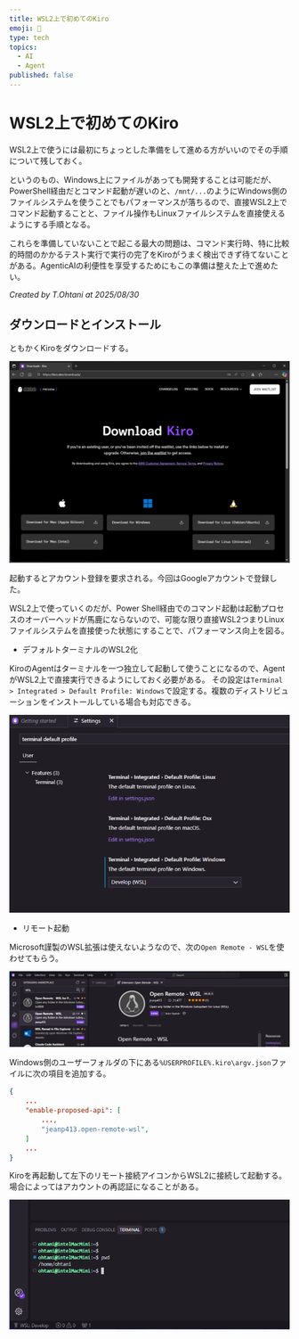```yaml
---
title: WSL2上で初めてのKiro
emoji: 👻
type: tech
topics:
  - AI
  - Agent
published: false
---
```


# WSL2上で初めてのKiro

WSL2上で使うには最初にちょっとした準備をして進める方がいいのでその手順について残しておく。

というのもの、Windows上にファイルがあっても開発することは可能だが、PowerShell経由だとコマンド起動が遅いのと、`/mnt/...`のようにWindows側のファイルシステムを使うことでもパフォーマンスが落ちるので、直接WSL2上でコマンド起動することと、ファイル操作もLinuxファイルシステムを直接使えるようにする手順となる。

これらを準備していないことで起こる最大の問題は、コマンド実行時、特に比較的時間のかかるテスト実行で実行の完了をKiroがうまく検出できず待てないことがある。AgenticAIの利便性を享受するためにもこの準備は整えた上で進めたい。

_Created by T.Ohtani at 2025/08/30_

## ダウンロードとインストール

ともかくKiroをダウンロードする。

![alt text](../images/start_kiro-4.png)

起動するとアカウント登録を要求される。今回はGoogleアカウントで登録した。

WSL2上で使っていくのだが、Power Shell経由でのコマンド起動は起動プロセスのオーバーヘッドが馬鹿にならないので、可能な限り直接WSL2つまりLinuxファイルシステムを直接使った状態にすることで、パフォーマンス向上を図る。

- デフォルトターミナルのWSL2化

KiroのAgentはターミナルを一つ独立して起動して使うことになるので、AgentがWSL2上で直接実行できるようにしておく必要がある。
その設定は`Terminal > Integrated > Default Profile: Windows`で設定する。複数のディストリビューションをインストールしている場合も対応できる。

![alt text](../images/start_kiro-5.png)

- リモート起動

Microsoft謹製のWSL拡張は使えないようなので、次の`Open Remote - WSL`を使わせてもらう。

![alt text](../images/start_kiro-6.png)

Windows側のユーザーフォルダの下にある`%USERPROFILE%.kiro\argv.json`ファイルに次の項目を追加する。

```json
{
    ...
    "enable-proposed-api": [
        ...,
        "jeanp413.open-remote-wsl",
    ]
    ...
}
```

Kiroを再起動して左下のリモート接続アイコンからWSL2に接続して起動する。場合によってはアカウントの再認証になることがある。

![alt text](../images/start_kiro-7.png)






